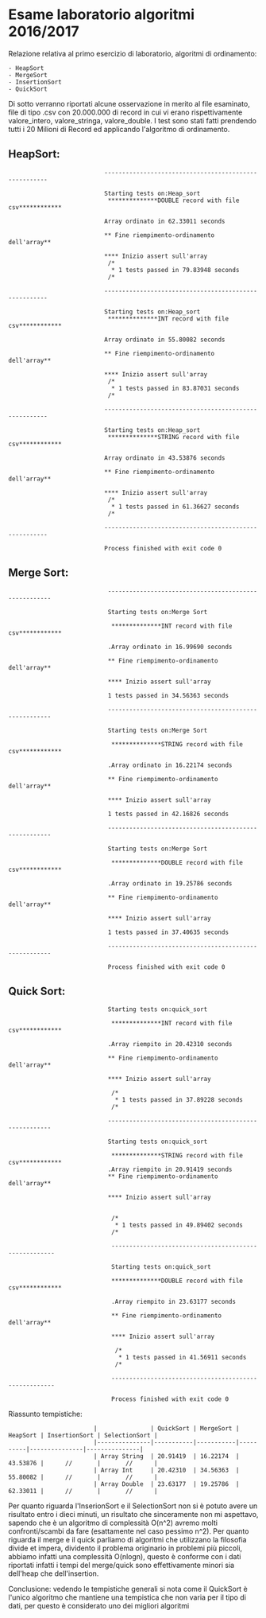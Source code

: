# Esame laboratorio algoritmi 2016/2017






Relazione relativa al primo esercizio di laboratorio, algoritmi di ordinamento:

    - HeapSort
    - MergeSort
    - InsertionSort
    - QuickSort

Di sotto verranno riportati alcune osservazione in merito al file esaminato, file di tipo .csv con 20.000.000 di record in cui vi erano
rispettivamente valore_intero, valore_stringa, valore_double. I test sono stati fatti prendendo tutti i 20 Milioni di Record ed applicando
l'algoritmo di ordinamento.

## HeapSort:

                               ------------------------------------------------------

                               Starting tests on:Heap_sort
                                **************DOUBLE record with file csv************

                               Array ordinato in 62.33011 seconds

                               ** Fine riempimento-ordinamento dell'array**

                               **** Inizio assert sull'array
                                /*
                                 * 1 tests passed in 79.83948 seconds
                                /*

                               ------------------------------------------------------

                               Starting tests on:Heap_sort
                                **************INT record with file csv************

                               Array ordinato in 55.80082 seconds

                               ** Fine riempimento-ordinamento dell'array**

                               **** Inizio assert sull'array
                                /*
                                 * 1 tests passed in 83.87031 seconds
                                /*

                               ------------------------------------------------------

                               Starting tests on:Heap_sort
                                **************STRING record with file csv************

                               Array ordinato in 43.53876 seconds

                               ** Fine riempimento-ordinamento dell'array**

                               **** Inizio assert sull'array
                                /*
                                 * 1 tests passed in 61.36627 seconds
                                /*

                               ------------------------------------------------------

                               Process finished with exit code 0


## Merge Sort:
                                ------------------------------------------------------

                                Starting tests on:Merge Sort

                                 **************INT record with file csv************

                                .Array ordinato in 16.99690 seconds

                                ** Fine riempimento-ordinamento dell'array**

                                **** Inizio assert sull'array

                                1 tests passed in 34.56363 seconds

                                ------------------------------------------------------

                                Starting tests on:Merge Sort

                                 **************STRING record with file csv************

                                .Array ordinato in 16.22174 seconds

                                ** Fine riempimento-ordinamento dell'array**

                                **** Inizio assert sull'array

                                1 tests passed in 42.16826 seconds

                                ------------------------------------------------------

                                Starting tests on:Merge Sort

                                 **************DOUBLE record with file csv************

                                .Array ordinato in 19.25786 seconds

                                ** Fine riempimento-ordinamento dell'array**

                                **** Inizio assert sull'array

                                1 tests passed in 37.40635 seconds

                                ------------------------------------------------------

                                Process finished with exit code 0


## Quick Sort:

                                Starting tests on:quick_sort

                                 **************INT record with file csv************

                                .Array riempito in 20.42310 seconds

                                ** Fine riempimento-ordinamento dell'array**

                                **** Inizio assert sull'array

                                 /*
                                  * 1 tests passed in 37.89228 seconds
                                 /*

                                ------------------------------------------------------

                                Starting tests on:quick_sort

                                 **************STRING record with file csv************
                                .Array riempito in 20.91419 seconds
                                ** Fine riempimento-ordinamento dell'array**

                                **** Inizio assert sull'array


                                 /*
                                  * 1 tests passed in 49.89402 seconds
                                 /*

                                 ------------------------------------------------------

                                 Starting tests on:quick_sort

                                 **************DOUBLE record with file csv************

                                 .Array riempito in 23.63177 seconds

                                 ** Fine riempimento-ordinamento dell'array**

                                 **** Inizio assert sull'array

                                  /*
                                   * 1 tests passed in 41.56911 seconds
                                  /*

                                 ------------------------------------------------------

                                 Process finished with exit code 0


Riassunto tempistiche:


                            |               | QuickSort | MergeSort | HeapSort | InsertionSort | SelectionSort |
                            |---------------|-----------|-----------|----------|---------------|---------------|
                            | Array String  | 20.91419  | 16.22174  | 43.53876 |      //       |       //      |
                            | Array Int     | 20.42310  | 34.56363  | 55.80082 |      //       |       //      |
                            | Array Double  | 23.63177  | 19.25786  | 62.33011 |      //       |       //      |


Per quanto riguarda l'InserionSort e il SelectionSort non si è potuto avere un risultato entro i dieci minuti, un risultato che sinceramente non mi aspettavo, sapendo che è un algoritmo
di complessità O(n^2) avremo molti confronti/scambi da fare (esattamente nel caso pessimo n^2).
Per quanto riguarda il merge e il quick parliamo di algoritmi che utilizzano la filosofia divide et impera, dividento il problema originario in problemi più piccoli,
abbiamo infatti una complessità O(nlogn), questo è conforme con i dati riportati infatti i tempi del merge/quick sono effettivamente minori sia dell'heap che dell'insertion.

Conclusione: vedendo le tempistiche generali si nota come il QuickSort è l'unico algoritmo che mantiene una tempistica che non varia per il tipo di dati, per questo
è considerato uno dei migliori algoritmi
